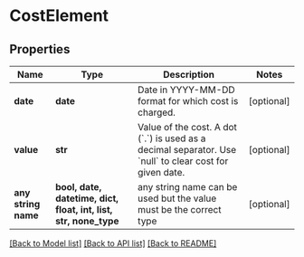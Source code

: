 # CostElement


## Properties
Name | Type | Description | Notes
------------ | ------------- | ------------- | -------------
**date** | **date** | Date in YYYY-MM-DD format for which cost is charged. | [optional] 
**value** | **str** | Value of the cost. A dot (&#x60;.&#x60;) is used as a decimal separator. Use &#x60;null&#x60; to clear cost for given date. | [optional] 
**any string name** | **bool, date, datetime, dict, float, int, list, str, none_type** | any string name can be used but the value must be the correct type | [optional]

[[Back to Model list]](../README.md#documentation-for-models) [[Back to API list]](../README.md#documentation-for-api-endpoints) [[Back to README]](../README.md)


